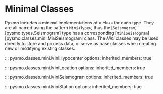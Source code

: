 # Minimal Classes

Pysmo includes a minimal implementations of a class for each type. They are all named
using the pattern `Mini<Type>`, thus the [`Seismogram`][pysmo.types.Seismogram] type has
a corresponding [`MiniSeismogram`][pysmo.classes.mini.MiniSeismogram] class. The *Mini*
classes may be used directly to store and process data, or serve as base classes when
creating new or modifying existing classes.

::: pysmo.classes.mini.MiniHypocenter
    options:
      inherited_members: true

::: pysmo.classes.mini.MiniLocation
    options:
      inherited_members: true

::: pysmo.classes.mini.MiniSeismogram
    options:
      inherited_members: true

::: pysmo.classes.mini.MiniStation
    options:
      inherited_members: true
